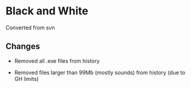 # Black and White

Converted from svn

## Changes

- Removed all .exe files from history

- Removed files larger than 99Mb (mostly sounds) from history (due to GH limits)
